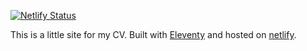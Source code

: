 [![Netlify Status](https://api.netlify.com/api/v1/badges/0b8aec2e-ffd0-4bad-b191-f718155933d4/deploy-status)](https://app.netlify.com/sites/unruffled-mahavira-eddbe9/deploys)

This is a little site for my CV. Built with [Eleventy](https://www.11ty.io/) and hosted on [netlify](https://www.netlify.com/).

